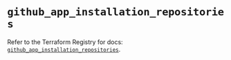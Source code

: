 # `github_app_installation_repositories`

Refer to the Terraform Registry for docs: [`github_app_installation_repositories`](https://registry.terraform.io/providers/integrations/github/5.43.0/docs/resources/app_installation_repositories).
